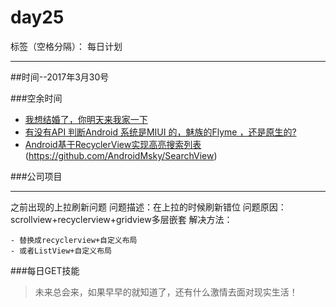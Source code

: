 # day25

标签（空格分隔）： 每日计划

---
##时间--2017年3月30号

###空余时间

* [我想结婚了，你明天来我家一下][1]
* [有没有API 判断Android 系统是MIUI 的，魅族的Flyme ，还是原生的?][2]
* [Android基于RecyclerView实现高亮搜索列表][3]  (https://github.com/AndroidMsky/SearchView)

###公司项目

----
之前出现的上拉刷新问题
问题描述：在上拉的时候刷新错位
问题原因：scrollview+recyclerview+gridview多层嵌套
解决方法：

    - 替换成recyclerview+自定义布局
    - 或者ListView+自定义布局


###每日GET技能

>未来总会来，如果早早的就知道了，还有什么激情去面对现实生活！


  [1]: http://www.jianshu.com/p/dd80744de251
  [2]: https://www.zhihu.com/question/22102139
  [3]: http://m.jb51.net/article/102254.htm
